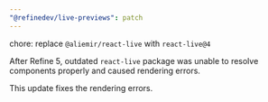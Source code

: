 ```yaml
---
"@refinedev/live-previews": patch
---
```


chore: replace `@aliemir/react-live` with `react-live@4`

After Refine 5, outdated `react-live` package was unable to resolve components properly and caused rendering errors.

This update fixes the rendering errors.

